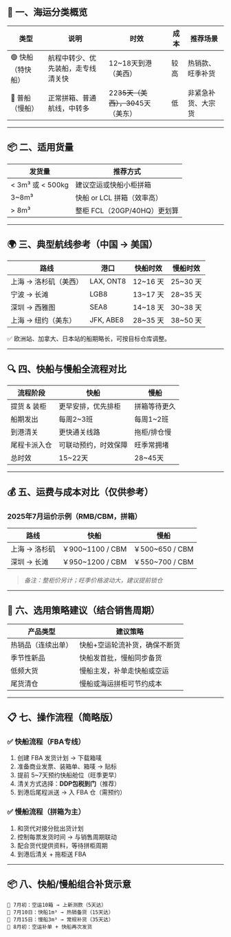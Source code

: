 ## 🚢 一、海运分类概览

| 类型         | 说明                | 时效                      | 成本 | 推荐场景      |
| ---------- | ----------------- | ----------------------- | -- | --------- |
| 🟢 快船（特快船） | 航程中转少、优先装船，走专线清关快 | 12\~18天到港（美西）           | 较高 | 热销款、旺季补货  |
| 🔵 普船（慢船）  | 正常拼箱、普通航线，中转多     | 22~~35天（美西），30~~45天（美东） | 低  | 非紧急补货、大宗货 |

---

## 📦 二、适用货量

| 发货量             | 推荐方式                 |
| --------------- | -------------------- |
| < 3m³ 或 < 500kg | 建议空运或快船小柜拼箱          |
| 3\~8m³          | 快船 or LCL 拼箱（效率高）    |
| > 8m³           | 整柜 FCL（20GP/40HQ）更划算 |

---

## 🌍 三、典型航线参考（中国 → 美国）

| 路线           | 港口        | 快船时效     | 慢船时效     |
| ------------ | --------- | -------- | -------- |
| 上海 → 洛杉矶（美西） | LAX, ONT8 | 12\~16 天 | 25\~30 天 |
| 宁波 → 长滩      | LGB8      | 13\~17 天 | 28\~35 天 |
| 深圳 → 西雅图     | SEA8      | 14\~18 天 | 30\~38 天 |
| 上海 → 纽约（美东）  | JFK, ABE8 | 28\~35 天 | 38\~50 天 |

✅ 欧洲站、加拿大、日本站的船期略长，可按目标仓库调整。

---

## 🔍 四、快船与慢船全流程对比

| 流程阶段    | 快船         | 慢船      |
| ------- | ---------- | ------- |
| 提货 & 装柜 | 更早安排，优先排柜  | 拼箱等待更久  |
| 船期发出    | 每周2\~3班    | 每周1\~2班 |
| 到港清关    | 更快通关线路     | 拖柜/排仓慢  |
| 尾程卡派入仓  | 可联动预约，时效保障 | 旺季常拥堵   |
| 总时效     | 15\~22天    | 28\~45天 |

---

## 💰 五、运费与成本对比（仅供参考）

### 2025年7月运价示例（RMB/CBM，拼箱）

| 路线       | 快船               | 慢船              |
| -------- | ---------------- | --------------- |
| 上海 → 洛杉矶 | ￥900\~1100 / CBM | ￥500\~650 / CBM |
| 深圳 → 长滩  | ￥950\~1200 / CBM | ￥550\~700 / CBM |

> *备注：整柜价另计；旺季价格波动大，建议提前锁仓*

---

## 🧠 六、选用策略建议（结合销售周期）

| 产品类型      | 建议策略            |
| --------- | --------------- |
| 热销品（连续出单） | 快船+空运轮流补货，确保不断货 |
| 季节性新品     | 快船发首批，慢船同步备货    |
| 低频大货      | 慢船主发，补单走快船或空运   |
| 尾货清仓      | 慢船或海运拼柜可节约成本    |

---

## 📋 七、操作流程（简略版）

### ✅ 快船流程（FBA专线）

1. 创建 FBA 发货计划 → 下载箱唛
2. 准备商业发票、装箱单、箱唛 → 贴标
3. 提前 5\~7天预约快船舱位（旺季更早）
4. 清关方式选择：**DDP包税到门**（推荐）
5. 到港后尾程派送 → 入 FBA 仓（需预约）

### ✅ 慢船流程（拼箱为主）

1. 和货代对接分批出货计划
2. 控制每票发货时间 → 与销售周期联动
3. 配合货代提供资料，等待拼柜周期
4. 到港后清关 + 拖柜送 FBA

---

## 📦 八、快船/慢船组合补货示意

```text
📅 7月初：空运10箱 → 上新测款（5天达）
📅 7月10日：快船1m³ → 热销备货（15天达）
📅 7月15日：慢船3m³ → 常规补货（35天达）
📅 8月初：空运补单 + 快船再次发货
```
